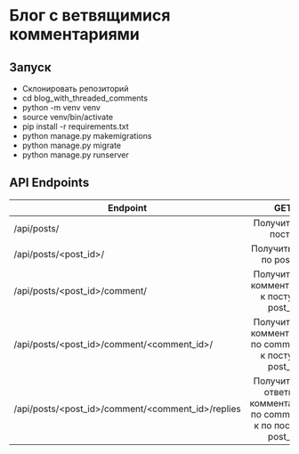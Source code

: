 # Блог с ветвящимися комментариями

## Запуск
* Склонировать репозиторий
* cd blog_with_threaded_comments
* python -m venv venv
* source venv/bin/activate
* pip install -r requirements.txt
* python manage.py makemigrations
* python manage.py migrate
* python manage.py runserver

## API Endpoints
| Endpoint                                         | GET                                                                    | POST  | DELETE           | PUT  |
| ------------------------------------------------ |:----------------------------------------------------------------------:|:-------------:|:-------------:| :-----:|
| /api/posts/                                      | Получить все посты                                                     | Создать пост | -- | -- |
| /api/posts/<post_id>/                            | Получить пост по post_id                                               | -- | Удалить пост | Отредактировать пост |
| /api/posts/<post_id>/comment/                    | Получить все комментариии к посту по post_id                           | Создать комментарий к посту| -- | -- |
| /api/posts/<post_id>/comment/<comment_id>/       | Получить все комментариии по comment_id к посту по post_id             | -- | Удалить комментарий | Отредактировать пост|
| /api/posts/<post_id>/comment/<comment_id>/replies| Получить все ответы к комментариию по comment_id к по посту по post_id |  Создать ответ к комментарию| --  | -- |
